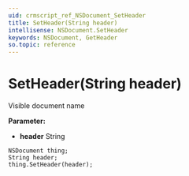 ```yaml
---
uid: crmscript_ref_NSDocument_SetHeader
title: SetHeader(String header)
intellisense: NSDocument.SetHeader
keywords: NSDocument, GetHeader
so.topic: reference
---
```


# SetHeader(String header)

Visible document name

**Parameter:** 
* **header** String

```crmscript
NSDocument thing;
String header;
thing.SetHeader(header);
```

